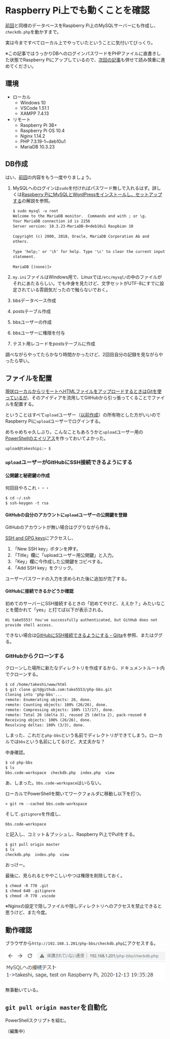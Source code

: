 # Raspberry Pi上でも動くことを確認

[前回](makedb.html)と同様のデータベースをRaspberry Pi上のMySQLサーバーにも作成し、`checkdb.php`を動かすまで。

実は今まですべてローカル上でやっていたということに気付いてびっくり。

※この記事ではうっかりDBへのログインパスワードをPHPファイルに直書きした状態でRaspberry Piにアップしているので、[次回の記事](hidepassword.html)も併せて読み慎重に進めてください。

## 環境

- ローカル
  - Windows 10
  - VSCode 1.51.1
  - XAMPP 7.4.13
- リモート
  - Raspberry Pi 3B+
  - Raspberry Pi OS 10.4
  - Nginx 1.14.2
  - PHP 7.3.19-1~deb10u1
  - MariaDB 10.3.23

## DB作成

はい、[前回](makedb.html)の内容をもう一度やりましょう。

1. MySQLへのログインは`sudo`を付ければパスワード無しで入れるはず。詳しくは[Raspberry PiにMySQLとWordPressをインストールし、セットアップする](../wordpress/install.html)の解説を参照。

   ~~~shell
   $ sudo mysql -u root
   Welcome to the MariaDB monitor.  Commands end with ; or \g.
   Your MariaDB connection id is 2256
   Server version: 10.3.23-MariaDB-0+deb10u1 Raspbian 10
   
   Copyright (c) 2000, 2018, Oracle, MariaDB Corporation Ab and others.
   
   Type 'help;' or '\h' for help. Type '\c' to clear the current input statement.
   
   MariaDB [(none)]>
   ~~~

2. `my.ini`ファイルはWindows用で、Linuxでは`/etc/mysql/`の中のファイルがそれにあたるらしい。でも中身を見たけど、文字セットがUTF-8にすでに設定されている雰囲気だったので触らないでおく。

3. bbsデータベース作成

4. postsテーブル作成

5. bbsユーザーの作成

6. bbsユーザーに権限を付与

7. テスト用レコードをpostsテーブルに作成

調べながらやってたらかなり時間かかったけど、2回目自分の記録を見ながらやったら早い。

## ファイルを配置

[現状ローカルからリモートへHTMLファイルをアップロードするときはGitを使っているが](../webserver/syncgit.html)、そのアイディアを流用してGitHubから引っ張ってくることでファイルを配置する。

ということはすべて`upload`ユーザー（[以前作成](../webserver/update2.html)）の所有物とした方がいいのでRaspberry Piに`upload`ユーザーでログインする。

めちゃめちゃ久しぶり。こんなこともあろうかと`upload`ユーザー用の[PowerShellのエイリアス](../startup/powershellalias.html)を作っておいてよかった。

~~~shell
upload@takeshipi:~ $
~~~

### `upload`ユーザーがGitHubにSSH接続できるようにする

#### 公開鍵と秘密鍵の作成

何回目やろこれ・・・

~~~shell
$ cd ~/.ssh
$ ssh-keygen -t rsa
~~~

#### GitHubの自分のアカウントに`upload`ユーザーの公開鍵を登録

GitHubのアカウントが無い場合はググりながら作る。

[SSH and GPG keys](https://github.com/settings/keys)にアクセスし、

1. 「New SSH key」ボタンを押す。
2. 「Title」欄に「uploadユーザー用公開鍵」と入力。
3. 「Key」欄に今作成した公開鍵をコピペする。
4. 「Add SSH key」をクリック。

ユーザーパスワードの入力を求められた後に追加が完了する。

#### GitHubに接続できるかどうか確認

初めてのサーバーにSSH接続するときの「初めてやけど、ええか？」みたいなことを聞かれて「yes」と打てば以下が表示される。

~~~
Hi take5553! You've successfully authenticated, but GitHub does not provide shell access.
~~~

できない場合は[GitHubにSSH接続できるようにする \- Qiita](https://qiita.com/shimisunet/items/1b9568ff62a1550a931b)を参照、またはググる。

### GitHubからクローンする

クローンした場所に新たなディレクトリを作成するから、ドキュメントルート内でクローンする。

~~~shell
$ cd /home/takeshi/www/html
$ git clone git@github.com:take5553/php-bbs.git
Cloning into 'php-bbs'...
remote: Enumerating objects: 26, done.
remote: Counting objects: 100% (26/26), done.
remote: Compressing objects: 100% (17/17), done.
remote: Total 26 (delta 3), reused 25 (delta 2), pack-reused 0
Receiving objects: 100% (26/26), done.
Resolving deltas: 100% (3/3), done.
~~~

しまった、これだと`php-bbs`という名前でディレクトリができてしまう。ローカルでは`bbs`という名前にしてるけど、大丈夫かな？

中身確認。

~~~shell
$ cd php-bbs
$ ls
bbs.code-workspace  checkdb.php  index.php  view
~~~

あ、しまった。`bbs.code-workspace`はいらない。

ローカルでPowerShellを開いてワークフォルダに移動し以下を打つ。

~~~shell
> git rm --cached bbs.code-workspace
~~~

そして`.gitignore`を作成し、

~~~
bbs.code-workspace
~~~

と記入し、コミット＆プッシュし、Raspberry Pi上でPullをする。

~~~shell
$ git pull origin master
$ ls
checkdb.php  index.php  view
~~~

おっけー。

最後に、見られるとややこしいやつは権限を削除しておく。

~~~shell
$ chmod -R 770 .git
$ chmod 640 .gitignore
$ chmod -R 770 .vscode
~~~

※Nginxの設定で隠しファイルや隠しディレクトリへのアクセスを禁止できると思うけど、また今度。

## 動作確認

ブラウザから`http://192.168.1.201/php-bbs/checkdb.php`にアクセスする。

![image-20201213204535657](image/onraspberrypi/image-20201213204535657.png)

無事動いている。

## `git pull origin master`を自動化

PowerShellスクリプトを組む。

（編集中）

